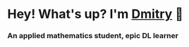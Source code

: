 # Hey! What's up? I'm [Dmitry](https://vk.com/vozdemon99) 🐲
### An applied mathematics student, epic DL learner
<!--
**LvovDmitro/LvovDmitro** is a ✨ _special_ ✨ repository because its `README.md` (this file) appears on your GitHub profile.

Here are some ideas to get you started:

#🔭 I’m currently working on ...
- 🌱 I’m currently learning ...
- 👯 I’m looking to collaborate on ...
- 🤔 I’m looking for help with ...
- 💬 Ask me about ...
- 📫 How to reach me: ...
- 😄 Pronouns: ...
- ⚡ Fun fact: ...
-->
